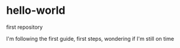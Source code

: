 # hello-world
first repository

I'm following the first guide, first steps, 
wondering if I'm still on time
